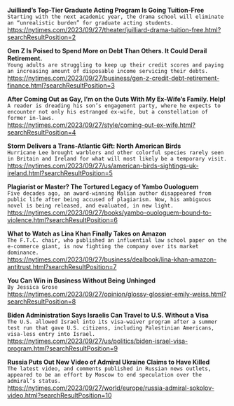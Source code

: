 **Juilliard’s Top-Tier Graduate Acting Program Is Going Tuition-Free**\
`Starting with the next academic year, the drama school will eliminate an “unrealistic burden” for graduate acting students.`\
https://nytimes.com/2023/09/27/theater/juilliard-drama-tuition-free.html?searchResultPosition=2

**Gen Z Is Poised to Spend More on Debt Than Others. It Could Derail Retirement.**\
`Young adults are struggling to keep up their credit scores and paying an increasing amount of disposable income servicing their debts.`\
https://nytimes.com/2023/09/27/business/gen-z-credit-debt-retirement-finance.html?searchResultPosition=3

**After Coming Out as Gay, I’m on the Outs With My Ex-Wife’s Family. Help!**\
`A reader is dreading his son’s engagement party, where he expects to encounter not only his estranged ex-wife, but a constellation of former in-laws.`\
https://nytimes.com/2023/09/27/style/coming-out-ex-wife.html?searchResultPosition=4

**Storm Delivers a Trans-Atlantic Gift: North American Birds**\
`Hurricane Lee brought warblers and other colorful species rarely seen in Britain and Ireland for what will most likely be a temporary visit.`\
https://nytimes.com/2023/09/27/us/american-birds-sightings-uk-ireland.html?searchResultPosition=5

**Plagiarist or Master? The Tortured Legacy of Yambo Ouologuem**\
`Five decades ago, an award-winning Malian author disappeared from public life after being accused of plagiarism. Now, his ambiguous novel is being released, and evaluated, in new light.`\
https://nytimes.com/2023/09/27/books/yambo-ouologuem-bound-to-violence.html?searchResultPosition=6

**What to Watch as Lina Khan Finally Takes on Amazon**\
`The F.T.C. chair, who published an influential law school paper on the e-commerce giant, is now fighting the company over its market dominance.`\
https://nytimes.com/2023/09/27/business/dealbook/lina-khan-amazon-antitrust.html?searchResultPosition=7

**You Can Win in Business Without Being Unhinged**\
`By Jessica Grose`\
https://nytimes.com/2023/09/27/opinion/glossy-glossier-emily-weiss.html?searchResultPosition=8

**Biden Administration Says Israelis Can Travel to U.S. Without a Visa**\
`The U.S. allowed Israel into its visa-waiver program after a summer test run that gave U.S. citizens, including Palestinian Americans, visa-less entry into Israel.`\
https://nytimes.com/2023/09/27/us/politics/biden-israel-visa-program.html?searchResultPosition=9

**Russia Puts Out New Video of Admiral Ukraine Claims to Have Killed**\
`The latest video, and comments published in Russian news outlets, appeared to be an effort by Moscow to end speculation over the admiral’s status.`\
https://nytimes.com/2023/09/27/world/europe/russia-admiral-sokolov-video.html?searchResultPosition=10

